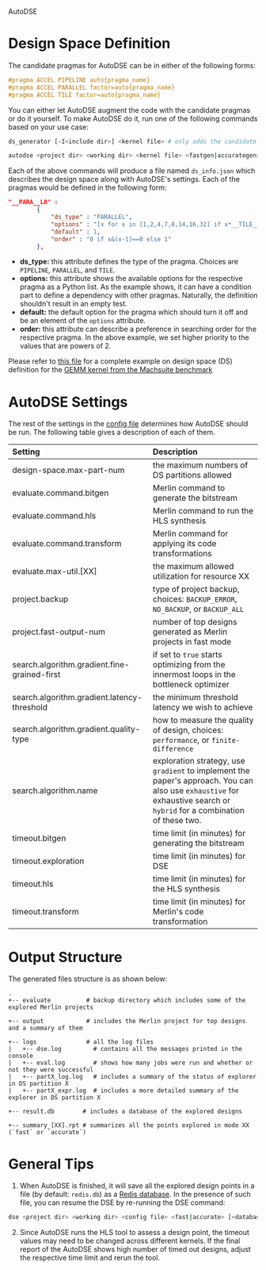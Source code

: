 AutoDSE

# Design Space Definition

The candidate pragmas for AutoDSE can be in either of the following forms:

````C
#pragma ACCEL PIPELINE auto{pragma_name}
#pragma ACCEL PARALLEL factor=auto{pragma_name}
#pragma ACCEL TILE factor=auto{pragma_name}
````

You can either let AutoDSE augment the code with the candidate pragmas or do it yourself. To make AutoDSE do it, run one of the following commands based on your use case:

````bash
ds_generator [-I<include dir>] <kernel file> # only adds the candidate pragmas to the kernel code and stores the generated code in `rose_merlinkernel_[KERNEL_NAME].c`

autodse <project dir> <working dir> <kernel file> <fastgen|accurategen> [<database file>]  # adds candidate pragmas and runs DSE after it
````

Each of the above commands will produce a file named `ds_info.json` which describes the design space along with AutoDSE's settings. Each of the pragmas would be defined in the following form:

````json
"__PARA__L0" : 
		{
			"ds_type" : "PARALLEL",
			"options" : "[x for x in [1,2,4,7,8,14,16,32] if x*__TILE__L0<=32]",
            "default" : 1,
			"order" : "0 if x&(x-1)==0 else 1"
		},
````

- **ds_type:** this attribute defines the type of the pragma. Choices are `PIPELINE`, `PARALLEL`, and `TILE`.
- **options:** this attribute shows the available options for the respective pragma as a Python list. As the example shows, it can have a condition part to define a dependency with other pragmas. Naturally, the definition shouldn't result in an empty test.
- **default:** the default option for the pragma which should turn it off and be an element of the `options` attribute.
- **order:** this attribute can describe a preference in searching order for the respective pragma. In the above example, we set higher priority to the values that are powers of 2.

Please refer to [this file](https://github.com/UCLA-VAST/AutoDSE/blob/gh-pages/test/ds_info.json) for a complete example on design space (DS) definition for the [GEMM kernel from the Machsuite benchmark](https://github.com/breagen/MachSuite/tree/master/gemm/ncubed)

# AutoDSE Settings
The rest of the settings in the [config file](https://github.com/UCLA-VAST/AutoDSE/blob/gh-pages/test/ds_info.json) determines how AutoDSE should be run. The following table gives a description of each of them.

| Setting | Description|
| :---        |    :----   |
| design-space.max-part-num | the maximum numbers of DS partitions allowed |
| evaluate.command.bitgen | Merlin command to generate the bitstream |
| evaluate.command.hls | Merlin command to run the HLS synthesis |
| evaluate.command.transform | Merlin command for applying its code transformations |
| evaluate.max-util.[XX] | the maximum allowed utilization for resource XX |
| project.backup | type of project backup, choices: `BACKUP_ERROR`, `NO_BACKUP`, or `BACKUP_ALL`
| project.fast-output-num | number of top designs generated as Merlin projects in fast mode |
| search.algorithm.gradient.fine-grained-first | if set to `true` starts optimizing from the innermost loops in the bottleneck optimizer |
| search.algorithm.gradient.latency-threshold | the minimum threshold latency we wish to achieve |
| search.algorithm.gradient.quality-type | how to measure the quality of design, choices: `performance`, or `finite-difference`
| search.algorithm.name | exploration strategy, use `gradient` to implement the paper's approach. You can also use `exhaustive` for exhaustive search or `hybrid` for a combination of these two.
| timeout.bitgen | time limit (in minutes) for generating the bitstream |
| timeout.exploration | time limit (in minutes) for DSE |
| timeout.hls | time limit (in minutes) for the HLS synthesis |
| timeout.transform |  time limit (in minutes) for Merlin's code transformation |

# Output Structure
The generated files structure is as shown below:
````
.
+-- evaluate          # backup directory which includes some of the explored Merlin projects

+-- output            # includes the Merlin project for top designs and a summary of them 

+-- logs              # all the log files
|   +-- dse.log         # contains all the messages printed in the console
|   +-- eval.log        # shows how many jobs were run and whether or not they were successful
|   +-- partX_log.log   # includes a summary of the status of explorer in DS partition X
|   +-- partX_expr.log  # includes a more detailed summary of the explorer in DS partition X

+-- result.db        # includes a database of the explored designs

+-- summary_[XX].rpt # summarizes all the points explored in mode XX (`fast` or `accurate`)
````

# General Tips
1. When AutoDSE is finished, it will save all the explored design points in a file (by default: `redis.db`) as a [Redis database](https://developer.redis.com/develop/python/). In the presence of such file, you can resume the DSE by re-running the DSE command:

````bash
dse <project dir> <working dir> <config file> <fast|accurate> [<database file>]
````

2. Since AutoDSE runs the HLS tool to assess a design point, the timeout values may need to be changed across different kernels. If the final report of the AutoDSE shows high number of timed out designs, adjust the respective time limit and rerun the tool. 